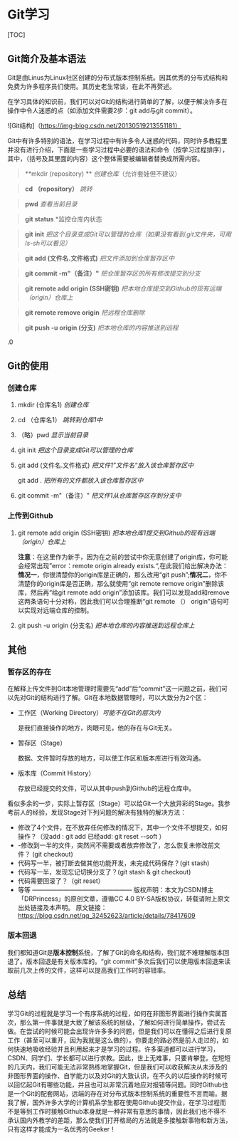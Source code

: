 # Git学习

[TOC]

## Git简介及基本语法

Git是由Linus为Linux社区创建的分布式版本控制系统。因其优秀的分布式结构和免费为许多程序员们使用。其历史老生常谈，在此不再赘述。  

在学习具体的知识前，我们可以对Git的结构进行简单的了解，以便于解决许多在操作中令人迷惑的点（如添加文件需要2步：git add与git commit）。

![Git结构]（https://img-blog.csdn.net/20130519213551181）

Git中有许多特别的语法，在学习过程中有许多令人迷惑的代码，同时许多教程里并没有进行介绍，下面是一些学习过程中必要的语法和命令（按学习过程排序），其中，（括号及其里面的内容）这个整体需要被编辑者替换成所需内容。

> **mkdir (repository) ** *创建仓库*（允许套娃但不建议）

>**cd （repository）** *跳转*

> **pwd** *查看当前目录*  

> **git status** *监控仓库内状态

> **git init** *把这个目录变成Git可以管理的仓库（如果没有看到.git文件夹，可用ls-sh可以看见）*  

> **git add (文件名.文件格式)** *把文件添加到仓库暂存区中*

> **git commit -m"（备注）"** *把仓库暂存区的所有修改提交到分支*

> **git remote add origin (SSH密钥)** *把本地仓库提交到Github的现有远端（origin）仓库上*

> **git remote remove origin** *把远程仓库删除*

> **git push -u origin (分支)** *把本地仓库的内容推送到远程*

.0

## Git的使用

### 创建仓库

1. mkdir (仓库名1)  *创建仓库*

2. cd （仓库名1）  *跳转到仓库1中* 

3. （略）pwd *显示当前目录*

4. git init *把这个目录变成Git可以管理的仓库*

5. git add (文件名.文件格式)  *把文件1”文件名“放入该仓库暂存区中*

   git add . *把所有的文件都放入该仓库暂存区中*

6. git commit -m"（备注）" *把文件1从仓库暂存区存到分支中*



### 上传到Github

1. git remote add origin (SSH密钥) *把本地仓库1提交到Github的现有远端（origin）仓库上*

   **注意**：在这里作为新手，因为在之前的尝试中你无意创建了origin库，你可能会经常出现”error：remote origin already exists.“,在此我们给出解决办法：**情况一**，你很清楚你的origin库是正确的，那么改用“git push”;**情况二**，你不清楚你的origin库是否正确，那么就使用“git remote remove origin”删除该库，然后再“给git remote add origin”添加该库。我们可以发现add和remove这两条语句十分对称，因此我们可以合理推断“git remote （） origin”语句可以实现对远端仓库的控制。

2. git push -u origin (分支名) *把本地仓库的内容推送到远程仓库上*

## 其他

### 暂存区的存在

在解释上传文件到Git本地管理时需要先“add”后“commit”这一问题之前，我们可以先对Git的结构进行了解。Git在本地数据管理时，可以大致分为2个区：

- 工作区（Working Directory）*可能不在Git的层次内*

  是我们直接操作的地方，肉眼可见，他的存在与Git无关。

- 暂存区（Stage）

  数据、文件暂时存放的地方，可以使工作区和版本库进行有效沟通。

- 版本库（Commit History）

  存放已经提交的文件，可以从其中push到Github的远程仓库中。

看似多余的一步，实际上暂存区（Stage）可以给Git一个大放异彩的Stage。我参考前人的经验，发现Stage对下列问题的解决有独特的解决方法：

- 修改了4个文件，在不放弃任何修改的情况下，其中一个文件不想提交，如何操作？（没add : git add 已经add: git reset --soft ）
- -修改到一半的文件，突然间不需要或者放弃修改了，怎么恢复未修改前文件？ (git checkout)
- 代码写一半，被打断去做其他功能开发，未完成代码保存？(git stash)
- 代码写一半，发现忘记切换分支了？(git stash & git checkout)
- 代码需要回滚了？（git reset）
- 等等
  ————————————————
  版权声明：本文为CSDN博主「DRPrincess」的原创文章，遵循CC 4.0 BY-SA版权协议，转载请附上原文出处链接及本声明。
  原文链接：https://blog.csdn.net/qq_32452623/article/details/78417609

### 版本回退

我们都知道Git是**版本控制**系统，了解了Git的命名和结构，我们就不难理解版本回退了。版本回退是有关版本库的。“git commit”多次后我们可以使用版本回退来读取前几次上传的文件，这样可以提高我们工作时的容错率。

## 总结

学习Git的过程就是学习一个有序系统的过程，如何在非图形界面进行操作实属首次，那么第一件事就是大致了解该系统的层级，了解如何进行简单操作，尝试去做。在尝试的时候可能会出现许许多多的问题，但是我们可以在懂得之后进行复原工作（甚至可以重开，因为我就是这么做的）。你要走的路必然是前人走过的，如何快速地吸收经验并且利用起来才是学习的过程。许多渠道都可以进行学习，CSDN、同学们、学长都可以进行求教。因此，世上无难事，只要肯攀登。在短短的几天内，我们可能无法非常熟练地掌握Git，但是我们可以收获解决从未涉及的非图形界面的操作、自学能力以及对Git的大致认识，在不久的以后操作的时候可以回忆起Git有哪些功能，并且也可以非常沉着地应对报错等问题。同时Github也是一个Git的配套网站，远端的存在对分布式版本控制系统的重要性不言而喻。据我了解，国外许多大学的计算机系学生都在使用Github提交作业，在学习过程而不是等到工作时接触Github本身就是一种非常有意思的事情，因此我们也不得不承认国内外教学的差距，那么使我们打开格局的方法就是多接触新事物和新方法，只有这样才能成为一名优秀的Geeker！